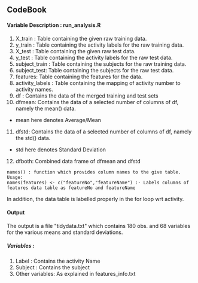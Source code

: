 ## CodeBook

#### Variable Description : run_analysis.R
1. X_train : Table containing the given raw training data.
2. y_train : Table containing the activity labels for the raw training data.
3. X_test : Table containing the given raw test data.
4. y_test : Table containing the activity labels for the raw test data.
5. subject_train : Table containing the subjects for the raw training data.
6. subject_test: Table containing the subjects for the raw test data.
7. features: Table containing the features for the data.
8. activity_labels : Table containing the mapping of activity number to activity names.
9. df : Contains the data of the merged training and test sets
10. dfmean: Contains the data of a selected number of columns of df, namely the mean() data. 
  - mean here denotes Average/Mean
11. dfstd: Contains the data of a selected number of columns of df, namely the std() data.
  - std here denotes Standard Deviation
12. dfboth: Combined data frame of dfmean and dfstd


```
names() : function which provides column names to the give table.
Usage: 
names(features) <- c("featureNo","featureName") :- Labels columns of features data table as featureNo and featureName

```

In addition, the data table is labelled properly in the for loop wrt activity.

#### Output
The output is a file "tidydata.txt" which contains 180 obs. and 68 variables for the various means and standard deviations.

##### Variables : 
1. Label : Contains the activity Name
2. Subject : Contains the subject
3. Other variables: As explained in features_info.txt
